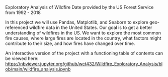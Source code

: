 Exploratory Analysis of Wildfire Date provided by the US Forest Service from 1992 - 2018

In this project we will use Pandas, Matplotlib, and Seaborn to explore geo-referenced wildfire data in the United States. Our goal is to get a better understanding of wildfires in the US. We want to explore the most common fire causes, where large fires are located in the country, what factors might contribute to their size, and how fires have changed over time.



An interactive version of the project with a functioning table of contents can be viewed here: https://nbviewer.jupyter.org/github/wct432/Wildfire_Exploratory_Analysis/blob/main/wildfire_analysis.ipynb
